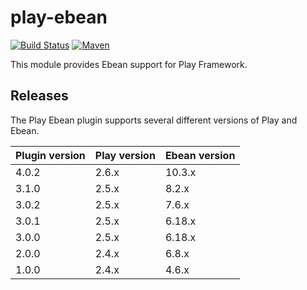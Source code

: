 # play-ebean

[![Build Status](https://travis-ci.org/playframework/play-ebean.svg?branch=master)](https://travis-ci.org/playframework/play-ebean) [![Maven](https://img.shields.io/maven-central/v/com.typesafe.play/play-ebean_2.12.svg)](http://mvnrepository.com/artifact/com.typesafe.play/play-ebean_2.12)

This module provides Ebean support for Play Framework.

## Releases

The Play Ebean plugin supports several different versions of Play and Ebean.

| Plugin version | Play version | Ebean version |
|----------------|--------------|---------------|
| 4.0.2          | 2.6.x        | 10.3.x        |
| 3.1.0          | 2.5.x        | 8.2.x         |
| 3.0.2          | 2.5.x        | 7.6.x         |
| 3.0.1          | 2.5.x        | 6.18.x        |
| 3.0.0          | 2.5.x        | 6.18.x        |
| 2.0.0          | 2.4.x        | 6.8.x         |
| 1.0.0          | 2.4.x        | 4.6.x         |
